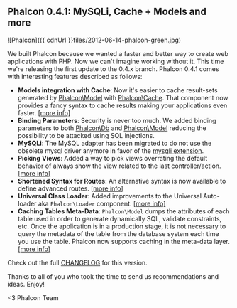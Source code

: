 ## Phalcon 0.4.1: MySQLi, Cache + Models and more

![Phalcon]({{ cdnUrl }}files/2012-06-14-phalcon-green.jpg)

We built Phalcon because we wanted a faster and better way to create web applications with PHP. Now we can't imagine working without it. This time we're releasing the first update to the 0.4.x branch. Phalcon 0.4.1 comes with interesting features described as follows:

- **Models integration with Cache**: Now it's easier to cache result-sets generated by [Phalcon\Model](https://docs.phalconphp.com/en/latest/reference/models/html) with [Phalcon\Cache](https://docs.phalconphp.com/en/latest/reference/cache.html). That component now provides a fancy syntax to cache results making your applications even faster. [[more info]](https://docs.phalconphp.com/en/latest/reference/models-cache.html)
- **Binding Parameters**: Security is never too much. We added binding parameters to both [Phalcon\Db](https://docs.phalconphp.com/en/latest/reference/db.html#binding-parameters) and [Phalcon\Model](https://docs.phalconphp.com/en/latest/reference/models.html#binding-parameters) reducing the possibility to be attacked using SQL injections.
- **MySQLi**: The MySQL adapter has been migrated to do not use the obsolete mysql driver anymore in favor of the [mysqli extension](http://www.php.net/manual/en/book.mysqli.php).
- **Picking Views**: Added a way to pick views overrating the default behavior of always show the view related to the last controller/action. [[more info]](https://docs.phalconphp.com/en/latest/reference/views.html#picking-views)
- **Shortened Syntax for Routes**: An alternative syntax is now available to define advanced routes. [[more info]](https://docs.phalconphp.com/en/latest/reference/routing.html#short-syntax)
- **Universal Class Loader**: Added improvements to the Universal Auto-loader aka `Phalcon\Loader` component. [[more info]](https://docs.phalconphp.com/en/latest/reference/loader.html) 
- **Caching Tables Meta-Data**: `Phalcon\Model` dumps the attributes of each table used in order to generate dynamically SQL, validate constraints, etc. Once the application is in a production stage, it is not necessary to query the metadata of the table from the database system each time you use the table. Phalcon now supports caching in the meta-data layer. [[more info]](https://docs.phalconphp.com/en/latest/reference/models-cache.html)

Check out the full [CHANGELOG](https://github.com/phalcon/cphalcon/blob/master/CHANGELOG) for this version.

Thanks to all of you who took the time to send us recommendations and ideas. Enjoy!

<3 Phalcon Team